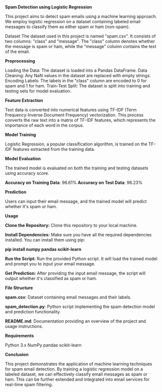 **Spam Detection using Logistic Regression**

This project aims to detect spam emails using a machine learning approach. We employ logistic regression on a dataset containing labeled email messages to classify them as either spam or ham (non-spam).

Dataset
The dataset used in this project is named "spam.csv". It consists of two columns: "class" and "message". The "class" column denotes whether the message is spam or ham, while the "message" column contains the text of the email.

**Preprocessing**

Loading the Data: The dataset is loaded into a Pandas DataFrame.
Data Cleaning: Any NaN values in the dataset are replaced with empty strings.
Encoding Labels: The labels in the "class" column are encoded to 0 for spam and 1 for ham.
Train-Test Split: The dataset is split into training and testing sets for model evaluation.

**Feature Extraction**

Text data is converted into numerical features using TF-IDF (Term Frequency-Inverse Document Frequency) vectorization. This process converts the raw text into a matrix of TF-IDF features, which represents the importance of each word in the corpus.

**Model Training**

Logistic Regression, a popular classification algorithm, is trained on the TF-IDF features extracted from the training data.

**Model Evaluation**

The trained model is evaluated on both the training and testing datasets using accuracy score.

**Accuracy on Training Data**: 96.61%
**Accuracy on Test Data**: 96.23%

**Prediction**

Users can input their email message, and the trained model will predict whether it's spam or ham.

**Usage**

**Clone the Repository:** Clone this repository to your local machine.

**Install Dependencies:** Make sure you have all the required dependencies installed. You can install them using pip:

**pip install numpy pandas scikit-learn**

**Run the Script:** Run the provided Python script. It will load the trained model and prompt you to input your email message.

**Get Prediction:** After providing the input email message, the script will output whether it's classified as spam or ham.

**File Structure**

**spam.csv**: Dataset containing email messages and their labels.

**spam_detection.py**: Python script implementing the spam detection model and prediction functionality.

**README.md**: Documentation providing an overview of the project and usage instructions.

**Requirements**

Python 3.x
NumPy
pandas
scikit-learn

**Conclusion**

This project demonstrates the application of machine learning techniques for spam email detection. By training a logistic regression model on a labeled dataset, we can effectively classify email messages as spam or ham. This can be further extended and integrated into email services for real-time spam filtering.
